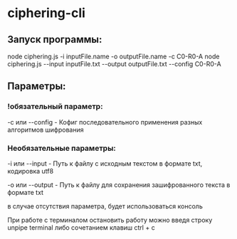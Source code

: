 # ciphering-cli

## Запуск программы:
node ciphering.js -i inputFile.name -o outputFile.name -c C0-R0-A
node ciphering.js --input inputFile.txt --output outputFile.txt --config C0-R0-A

## Параметры:

### !обязательный параметр:
-с или --config  - Кофиг последовательного применения разных алгоритмов шифрования

### Необязательные параметры:
-i или --input   - Путь к файлу с исходным текстом в формате txt, кодировка utf8

-o или --output  - Путь к файлу для сохранения зашифрованного текста в формате txt

в случае отсутствия параметра, будет использоваться консоль


При работе с терминалом остановить работу можно введя строку unpipe terminal
либо сочетанием клавиш ctrl + c
